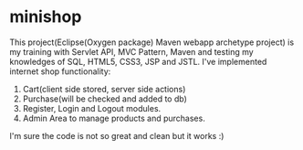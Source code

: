 # minishop
This project(Eclipse(Oxygen package) Maven webapp archetype project) is my training with Servlet API, MVC Pattern, Maven and testing my knowledges of SQL, HTML5, CSS3, JSP and JSTL. I've implemented internet shop functionality:
1. Cart(client side stored, server side actions)
2. Purchase(will be checked and added to db)
3. Register, Login and Logout modules.
4. Admin Area to manage products and purchases.

I'm sure the code is not so great and clean but it works :)
